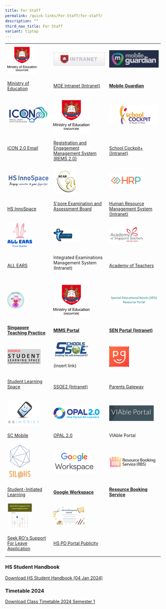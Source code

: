 ```yaml
---
title: For Staff
permalink: /quick-links/For-Staff/for-staff/
description: ""
third_nav_title: For Staff
variant: tiptap
---
```

<table><tbody><tr><td rowspan="1" colspan="1"><div class="isomer-image-wrapper"><img style="width:70%" height="auto" width="100%" alt="HGSS-MOE" src="/images/HGSS-MOE.png"></div></td><td rowspan="1" colspan="1"><div class="isomer-image-wrapper"><img style="width:100%" height="auto" width="100%" alt="INTRANET" src="/images/INTRANET.jpeg"></div></td><td rowspan="1" colspan="1"><div class="isomer-image-wrapper"><img style="width:100%" height="auto" width="100%" alt="MG" src="/images/MG.png"></div></td></tr><tr><td rowspan="1" colspan="1"><p><a href="moe.gov.sg" rel="noopener noreferrer nofollow" target="_blank">Ministry of Education</a></p></td><td rowspan="1" colspan="1"><p><a href="https://intranet.moe.gov.sg/" rel="noopener noreferrer nofollow" target="_blank">MOE Intranet (Intranet)</a></p></td><td rowspan="1" colspan="1"><p><strong><a href="https://sg-portal.mobileguardian.com/" rel="noopener noreferrer nofollow" target="_blank"><u>Mobile Guardian</u></a></strong><br></p></td></tr><tr><td rowspan="1" colspan="1"><div class="isomer-image-wrapper"><img style="width:100%" height="auto" width="100%" alt="ICON2" src="/images/ICON2.png"></div></td><td rowspan="1" colspan="1"><div class="isomer-image-wrapper"><img style="width:70%" height="auto" width="100%" alt="HGSS-MOE" src="/images/HGSS-MOE.png"></div></td><td rowspan="1" colspan="1"><div class="isomer-image-wrapper"><img style="width:100%" height="auto" width="100%" alt="SCHOOLCOCKPIT" src="/images/SCHOOLCOCKPIT.gif"></div></td></tr><tr><td rowspan="1" colspan="1"><p><a href="https://workspace.google.com/dashboard" rel="noopener noreferrer nofollow" target="_blank">iCON 2.0 Email</a><br><br></p></td><td rowspan="1" colspan="1"><p><a href="https://rems.moe.edu.sg/" rel="noopener noreferrer nofollow" target="_blank">Registration and Engagement Management System (REMS 2.0)</a></p></td><td rowspan="1" colspan="1"><p><a href="https://schoolcockpit.moe.gov.sg/" rel="noopener noreferrer nofollow" target="_blank">School Cockpit+ (Intranet)</a></p></td></tr><tr><td rowspan="1" colspan="1"><div class="isomer-image-wrapper"><img style="width:100%" height="auto" width="100%" alt="HSINNOSPACE" src="/images/HSINNOSPACE.jpeg"></div></td><td rowspan="1" colspan="1"><div class="isomer-image-wrapper"><img style="width:45%" height="auto" width="100%" alt="SEAB" src="/images/SEAB.jpeg"></div></td><td rowspan="1" colspan="1"><div class="isomer-image-wrapper"><img style="width:70%" height="auto" width="100%" alt="HRP" src="/images/HRP.jpeg"></div></td></tr><tr><td rowspan="1" colspan="1"><p><a href="https://hsinnospace.com/" rel="noopener noreferrer nofollow" target="_blank">HS InnoSpace</a></p></td><td rowspan="1" colspan="1"><p><a href="https://www.seab.gov.sg/" rel="noopener noreferrer nofollow" target="_blank">S'pore Examination and Assessment Board</a><br><br></p></td><td rowspan="1" colspan="1"><p><a href="https://www.hrp.gov.sg/hrp/#/" rel="noopener noreferrer nofollow" target="_blank">Human Resource Management System (Intranet)</a></p></td></tr><tr><td rowspan="1" colspan="1"><div class="isomer-image-wrapper"><img style="width:60%" height="auto" width="100%" alt="IDEAS" src="/images/allears.jpg"></div></td><td rowspan="1" colspan="1"><div class="isomer-image-wrapper"><img style="width:50%" height="auto" width="100%" alt="EXAMS" src="/images/EXAMS.gif"></div></td><td rowspan="1" colspan="1"><div class="isomer-image-wrapper"><img style="width:70%" height="auto" width="100%" alt="AST" src="/images/AST.jpeg"></div></td></tr><tr><td rowspan="1" colspan="1"><p><a href="https://forms.moe.edu.sg/" rel="noopener noreferrer nofollow" target="_blank">ALL EARS</a></p></td><td rowspan="1" colspan="1"><p>Integrated Examinations Management System (Intranet)<br><br></p></td><td rowspan="1" colspan="1"><p><a href="https://academyofsingaporeteachers.moe.edu.sg/" rel="noopener noreferrer nofollow" target="_blank">Academy of Teachers</a></p></td></tr><tr><td rowspan="1" colspan="1"><div class="isomer-image-wrapper"><img style="width:40%" height="auto" width="100%" alt="SGTP" src="/images/SGTP.png"></div></td><td rowspan="1" colspan="1"><div class="isomer-image-wrapper"><img style="width:70%" height="auto" width="100%" alt="HGSS-MOE" src="/images/HGSS-MOE.png"></div></td><td rowspan="1" colspan="1"><div class="isomer-image-wrapper"><img style="width:100%" height="auto" width="100%" alt="SENPORTAL" src="/images/SENPORTAL.jpeg"></div></td></tr><tr><td rowspan="1" colspan="1"><p><strong><a href="https://go.gov.sg/stpwiki" rel="noopener noreferrer nofollow" target="_blank">Singapore Teaching Practice</a></strong></p></td><td rowspan="1" colspan="1"><p><strong><a href="https://portal.mims.moe.gov.sg/idmdash/" rel="noopener noreferrer nofollow" target="_blank"><u>MIMS Portal</u></a></strong></p></td><td rowspan="1" colspan="1"><p><strong><a href="https://intranet.moe.gov.sg/Send/Pages/SEN_Resource_Portal.aspx" rel="noopener noreferrer nofollow" target="_blank"><u>SEN Portal (Intranet)</u></a></strong></p></td></tr><tr><td rowspan="1" colspan="1"><div class="isomer-image-wrapper"><img style="width:80%" height="auto" width="100%" alt="SLS" src="/images/SLS.jpeg"></div></td><td rowspan="1" colspan="1"><div class="isomer-image-wrapper"><img style="width:70%" height="auto" width="100%" alt="SSOE" src="/images/SSOE.jpeg"></div><p>(insert link)</p></td><td rowspan="1" colspan="1"><div class="isomer-image-wrapper"><img style="width:40%" height="auto" width="100%" alt="PG" src="/images/PG.png"></div></td></tr><tr><td rowspan="1" colspan="1"><p><a href="https://www.learning.moe.edu.sg/" rel="noopener noreferrer nofollow" target="_blank">Student Learning Space</a><br><br></p></td><td rowspan="1" colspan="1"><p><a href="https://ssoe2.moe.edu.sg/" rel="noopener noreferrer nofollow" target="_blank">SSOE2 (Intranet)</a><br></p></td><td rowspan="1" colspan="1"><p><a href="https://pg.moe.edu.sg/" rel="noopener noreferrer nofollow" target="_blank">Parents Gateway</a><br></p></td></tr><tr><td rowspan="1" colspan="1"><div class="isomer-image-wrapper"><img style="width:80%" height="auto" width="100%" alt="SCMOBILE" src="/images/SCMOBILE.png"></div></td><td rowspan="1" colspan="1"><div class="isomer-image-wrapper"><img style="width:90%" height="auto" width="100%" alt="OPAL2" src="/images/OPAL2.png"></div></td><td rowspan="1" colspan="1"><div class="isomer-image-wrapper"><img style="width:90%" height="auto" width="100%" alt="VIABLEPORTAL" src="/images/VIABLEPORTAL.jpeg"></div></td></tr><tr><td rowspan="1" colspan="1"><p><a href="https://scmobile.moe.edu.sg/login" rel="noopener noreferrer nofollow" target="_blank">SC Mobile</a></p></td><td rowspan="1" colspan="1"><p><a href="https://opal2.moe.edu.sg/" rel="noopener noreferrer nofollow" target="_blank">OPAL 2.0</a></p></td><td rowspan="1" colspan="1"><p>VIAble Portal</p></td></tr><tr><td rowspan="1" colspan="1"><div class="isomer-image-wrapper"><img style="width:60%" height="auto" width="100%" alt="SIL%20logo" src="/images/SIL%20logo.jpeg"></div></td><td rowspan="1" colspan="1"><div class="isomer-image-wrapper"><img style="width:80%" height="auto" width="100%" alt="Google%20Workspace%20icon" src="/images/Google%20Workspace%20icon.png"></div></td><td rowspan="1" colspan="1"><div class="isomer-image-wrapper"><img style="width:100%" height="auto" width="100%" alt="RBS" src="/images/RBS.png"></div></td></tr><tr><td rowspan="1" colspan="1"><p><a href="https://sites.google.com/view/hssil/home" rel="noopener noreferrer nofollow" target="_blank">Student-Initiated Learning</a></p></td><td rowspan="1" colspan="1"><p><strong><a href="https://workspace.google.com/dashboard" rel="noopener noreferrer nofollow" target="_blank"><u>Google Workspace</u></a></strong><br></p></td><td rowspan="1" colspan="1"><p><strong><a href="https://rbs.avero-tech.com/" rel="noopener noreferrer nofollow" target="_blank"><u>Resource Booking Service</u></a></strong></p></td></tr><tr><td rowspan="1" colspan="1"><div class="isomer-image-wrapper"><img style="width:60%" height="auto" width="100%" alt="Apply%20Leave" src="/images/Apply%20Leave.jpg"></div></td><td rowspan="1" colspan="1"><div class="isomer-image-wrapper"><img style="width:60%" height="auto" width="100%" alt="Apply%20Leave" src="/images/hs%20pd%20portal%20publicity.png"></div></td><td rowspan="1" colspan="1"><p></p></td></tr><tr><td rowspan="1" colspan="1"><p><a href="https://go.gov.sg/hsleave" rel="noopener noreferrer nofollow" target="_blank">Seek RO's Support For Leave Application</a></p></td><td rowspan="1" colspan="1"><p><a href="https://sites.google.com/moe.edu.sg/hspdportal/home" rel="noopener noreferrer nofollow" target="_blank">HS PD Portal Publicity</a></p></td><td rowspan="1" colspan="1"><p></p></td></tr></tbody></table><h3>HS Student Handbook</h3><p><a href="https://go.gov.sg/hsshb2024" rel="noopener noreferrer nofollow" target="_blank">Download HS Student Handbook (04 Jan 2024)</a></p><h3>Timetable 2024</h3><p><a href="/files/Students/Class_Timetable_2024Sem1.pdf" rel="noopener noreferrer nofollow" target="_blank">Download Class Timetable 2024 Semester 1</a></p>
